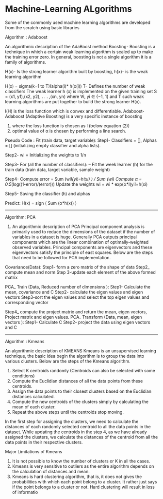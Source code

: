 # Machine-Learning ALgorithms
Some of the commonly used machine learning algorithms are developed from the scratch using basic libraries


Algorithm : Adaboost

An algorithmic description of the AdaBoost method
Boosting- Boosting is a technique in which a certain weak learning algorithm is scaled up to make the 
training error zero. In general, boosting is not a single algorithm it is a family of algorithms.

H(x)- Is the strong learner algorithm built by boosting, h(x)- is the weak learning algorithm

H(x) = sigma(k=1 to T)(alpha(i)* h(x(i))
T- Defines the number of weak classifiers
The weak learner h (x) is implemented on the given training set S = (x1, y1),(x2, y2), . . . ,(xn, yn) where ∀i, yi 
∈ {−1, 1} and T such weak learning algorithms are put together to build the strong learner H(x).

 
l(H) is the loss function which is convex and differentiable.
Adaboost- Adaboost (Adaptive Boosting) is a very specific instance of boosting 
1) where the loss function is chosen as l (below equation (2))
2) optimal value of α is chosen by performing a line search.
 
 
 
 
 Pseudo Code :
Fit (train data, target variable): 
 Step1- Classifiers = [], Alphas = [] (initializing empty classifier and alpha lists).
 
 Step2- wi = Initializing the weights to 1/n
 
 Step3- For (all the number of classifiers):
 – Fit the week learner (h) for the train data (train data, target variable, sample weight)
 
 Step4- 
 Compute error = Sum (wi*I(yi!=h(xi) ) / Sum (wi)
 Compute α = 0.5*(log((1-error)/(error)))
 Update the weights wi = wi * exp(α*I(yi!=h(xi)
 
 Step5- Saving the classifier (h) and alphas

Predict:
 H(x) = sign ( Sum (α*h(x)) )
 
--------------------------------------------------------------------------------------------------------------------------------------------------------------

Algorithm: PCA

1) An algorithmic description of PCA
Principal component analysis is primarily used to reduce the dimensions of the dataset if the number of 
variables in a dataset is huge. Generally PCA outputs principal components which are the linear 
combination of optimally-weighted observed variables. Principal components are eigenvectors and 
these eigenvectors satisfy the principle of east squares. Below are the steps that need to be followed 
for PCA implementation.


Covariance(Data):
Step1- form a zero matrix of the shape of data
Step2_ compute mean and norm
Step 3-update each element of the above formed matrix

PCA_ Train (Data, Reduced number of dimensions ):
Step1- Calculate the mean, covariance and C
Step2- calculate the eigen values and eigen vectors
Step3-sort the eigen values and select the top eigen values and corresponding vector

Step4_ compute the project matrix and return the mean, eigen vectors, Project matrix and eigen 
values. 
PCA_ Transform (Data, mean, eigen vectors ):
Step1- Calculate C
Step2- project the data using eigen vectors and C

------------------------------------------------------------------------------------------------------------------------------------------------------------------

Algorithm : Kmeans

An algorithmic description of KMEANS
Kmeans is an unsupervised learning technique, the basic idea begin the algorithm is to group the data 
into various clusters. Below are the steps of the Kmeans algorithm.

1. Select K centroids randomly (Centroids can also be selected with some conditions)
2. Compute the Euclidian distances of all the data points from these centroids. 
3. Assign the data points to their closest clusters based on the Euclidian distances calculated.
4. Compute the new centroids of the clusters simply by calculating the mean of each cluster.
5. Repeat the above steps until the centroids stop moving.

In the first step for assigning the clusters, we need to calculate the distances of each randomly selected 
centroid to all the data points in the dataset. While updating the centroids in the step 4, as we have 
already assigned the clusters, we calculate the distances of the centroid from all the data points in their 
respective clusters.

Major Limitations of Kmeans

1. It is not possible to know the number of clusters or K in all the cases.
2. Kmeans is very sensitive to outliers as the entire algorithm depends on the calculation of 
distances and mean.
3. Kmeans is hard clustering algorithm, that is, it does not gives the probabilities with which each 
point belong to a cluster. It rather just says if the point belongs to a cluster or not. Hard 
clustering will result in loss of informatio
